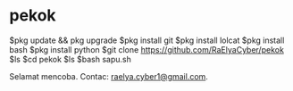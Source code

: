 # pekok

$pkg update && pkg upgrade
$pkg install git
$pkg install lolcat
$pkg install bash
$pkg install python
$git clone https://github.com/RaElyaCyber/pekok
$ls
$cd pekok
$ls
$bash sapu.sh

Selamat mencoba.
Contac: raelya.cyber1@gmail.com.
